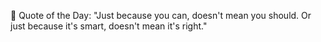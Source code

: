 <!-- start quote -->
💬 Quote of the Day: "Just because you can, doesn't mean you should. Or just because it's smart, doesn't mean it's right."
<!-- end quote -->
